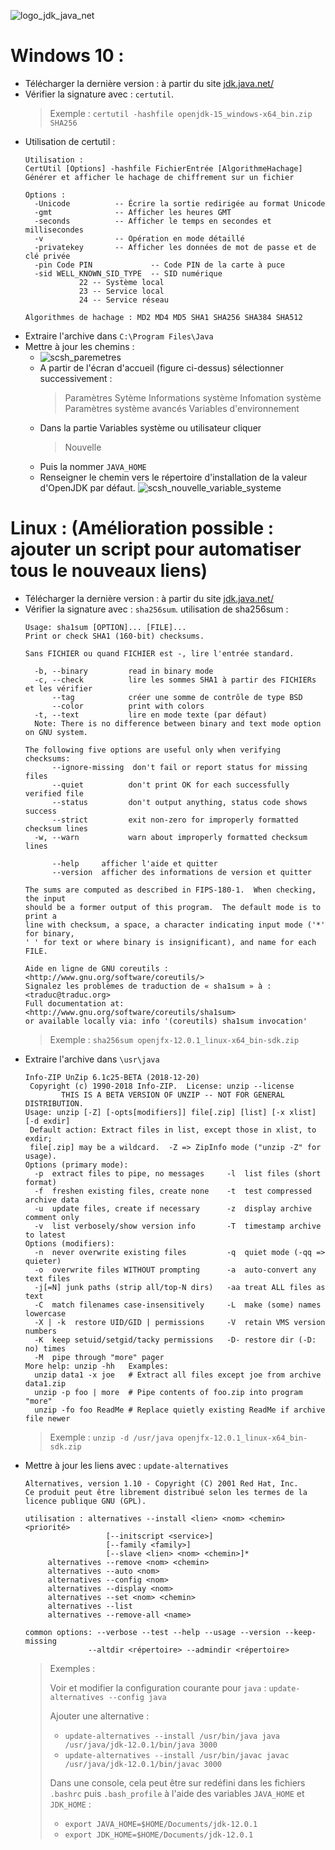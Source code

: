 ![logo_jdk_java_net](https://user-images.githubusercontent.com/19194678/47614657-89218580-daa3-11e8-9d37-b4764e9d80db.png)

# Windows 10 :
- Télécharger la dernière version : à partir du site [jdk.java.net/](http://jdk.java.net/)
- Vérifier la signature avec : `certutil`.
  > Exemple : `certutil -hashfile openjdk-15_windows-x64_bin.zip SHA256`
- Utilisation de certutil :
  ```
  Utilisation :
  CertUtil [Options] -hashfile FichierEntrée [AlgorithmeHachage]
  Générer et afficher le hachage de chiffrement sur un fichier
  
  Options :
    -Unicode          -- Écrire la sortie redirigée au format Unicode
    -gmt              -- Afficher les heures GMT
    -seconds          -- Afficher le temps en secondes et millisecondes
    -v                -- Opération en mode détaillé
    -privatekey       -- Afficher les données de mot de passe et de clé privée
    -pin Code PIN             -- Code PIN de la carte à puce
    -sid WELL_KNOWN_SID_TYPE  -- SID numérique
              22 -- Système local
              23 -- Service local
              24 -- Service réseau
  
  Algorithmes de hachage : MD2 MD4 MD5 SHA1 SHA256 SHA384 SHA512
  ```
- Extraire l'archive dans `C:\Program Files\Java`
- Mettre à jour les chemins :
  - ![scsh_paremetres](https://user-images.githubusercontent.com/19194678/47615031-a8231600-daa9-11e8-845a-22185dd5dcef.png)
  - A partir de l'écran d'accueil (figure ci-dessus) sélectionner successivement :  
    > Paramètres
    > Sytème
    > Informations système
    > Infomation système
    > Paramètres système avancés
    > Variables d'environnement
  - Dans la partie Variables système ou utilisateur cliquer
    > Nouvelle
  - Puis la nommer `JAVA_HOME`
  - Renseigner le chemin vers le répertoire d'installation de la valeur d'OpenJDK par défaut.
![scsh_nouvelle_variable_systeme](https://user-images.githubusercontent.com/19194678/47615269-246b2880-daad-11e8-9997-f1b445dfe676.png)


# Linux : (Amélioration possible : ajouter un script pour automatiser tous le nouveaux liens)
- Télécharger la dernière version : à partir du site [jdk.java.net/](http://jdk.java.net/)
- Vérifier la signature avec : `sha256sum`.
  utilisation de sha256sum :
  ```
  Usage: sha1sum [OPTION]... [FILE]...
  Print or check SHA1 (160-bit) checksums.

  Sans FICHIER ou quand FICHIER est -, lire l'entrée standard.
  
    -b, --binary         read in binary mode
    -c, --check          lire les sommes SHA1 à partir des FICHIERs et les vérifier
        --tag            créer une somme de contrôle de type BSD
        --color          print with colors
    -t, --text           lire en mode texte (par défaut)
    Note: There is no difference between binary and text mode option on GNU system.
  
  The following five options are useful only when verifying checksums:
        --ignore-missing  don't fail or report status for missing files
        --quiet          don't print OK for each successfully verified file
        --status         don't output anything, status code shows success
        --strict         exit non-zero for improperly formatted checksum lines
    -w, --warn           warn about improperly formatted checksum lines

        --help     afficher l'aide et quitter
        --version  afficher des informations de version et quitter

  The sums are computed as described in FIPS-180-1.  When checking, the input
  should be a former output of this program.  The default mode is to print a
  line with checksum, a space, a character indicating input mode ('*' for binary,
  ' ' for text or where binary is insignificant), and name for each FILE.
  
  Aide en ligne de GNU coreutils : <http://www.gnu.org/software/coreutils/>
  Signalez les problèmes de traduction de « sha1sum » à : <traduc@traduc.org>
  Full documentation at: <http://www.gnu.org/software/coreutils/sha1sum>
  or available locally via: info '(coreutils) sha1sum invocation'
  ```
  > Exemple : `sha256sum openjfx-12.0.1_linux-x64_bin-sdk.zip`
- Extraire l'archive dans `\usr\java`
  ```
  Info-ZIP UnZip 6.1c25-BETA (2018-12-20)
   Copyright (c) 1990-2018 Info-ZIP.  License: unzip --license
          THIS IS A BETA VERSION OF UNZIP -- NOT FOR GENERAL DISTRIBUTION.
  Usage: unzip [-Z] [-opts[modifiers]] file[.zip] [list] [-x xlist] [-d exdir]
   Default action: Extract files in list, except those in xlist, to exdir;
   file[.zip] may be a wildcard.  -Z => ZipInfo mode ("unzip -Z" for usage).
  Options (primary mode):
    -p  extract files to pipe, no messages     -l  list files (short format)
    -f  freshen existing files, create none    -t  test compressed archive data
    -u  update files, create if necessary      -z  display archive comment only
    -v  list verbosely/show version info       -T  timestamp archive to latest
  Options (modifiers):
    -n  never overwrite existing files         -q  quiet mode (-qq => quieter)
    -o  overwrite files WITHOUT prompting      -a  auto-convert any text files
    -j[=N] junk paths (strip all/top-N dirs)   -aa treat ALL files as text
    -C  match filenames case-insensitively     -L  make (some) names lowercase
    -X | -k  restore UID/GID | permissions     -V  retain VMS version numbers
    -K  keep setuid/setgid/tacky permissions   -D- restore dir (-D: no) times
    -M  pipe through "more" pager
  More help: unzip -hh   Examples:
    unzip data1 -x joe   # Extract all files except joe from archive data1.zip
    unzip -p foo | more  # Pipe contents of foo.zip into program "more"
    unzip -fo foo ReadMe # Replace quietly existing ReadMe if archive file newer
  ```
  > Exemple : `unzip -d /usr/java openjfx-12.0.1_linux-x64_bin-sdk.zip`
- Mettre à jour les liens avec : `update-alternatives`
  ```
  Alternatives, version 1.10 - Copyright (C) 2001 Red Hat, Inc.
  Ce produit peut être librement distribué selon les termes de la licence publique GNU (GPL).
  
  utilisation : alternatives --install <lien> <nom> <chemin> <priorité>
                    [--initscript <service>]
                    [--family <family>]
                    [--slave <lien> <nom> <chemin>]*
       alternatives --remove <nom> <chemin>
       alternatives --auto <nom>
       alternatives --config <nom>
       alternatives --display <nom>
       alternatives --set <nom> <chemin>
       alternatives --list
       alternatives --remove-all <name>

  common options: --verbose --test --help --usage --version --keep-missing
                --altdir <répertoire> --admindir <répertoire>
  ```
  > Exemples :
  >
  > Voir et modifier la configuration courante pour `java` : `update-alternatives --config java`
  >
  > Ajouter une alternative :
  >  - `update-alternatives --install /usr/bin/java java  /usr/java/jdk-12.0.1/bin/java 3000`
  >  - `update-alternatives --install /usr/bin/javac javac  /usr/java/jdk-12.0.1/bin/javac 3000`
  > 
  > Dans une console, cela peut être sur redéfini dans les fichiers `.bashrc` puis `.bash_profile` à l'aide des variables `JAVA_HOME` et `JDK_HOME` :
  > - `export JAVA_HOME=$HOME/Documents/jdk-12.0.1`
  > - `export JDK_HOME=$HOME/Documents/jdk-12.0.1`
